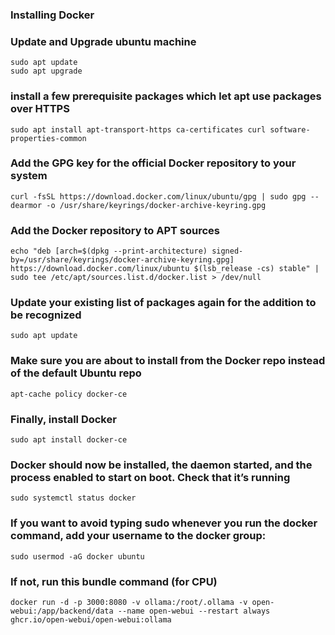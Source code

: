 ### Installing Docker

### Update and Upgrade ubuntu machine
```
sudo apt update
sudo apt upgrade
```
### install a few prerequisite packages which let apt use packages over HTTPS
```
sudo apt install apt-transport-https ca-certificates curl software-properties-common
```

### Add the GPG key for the official Docker repository to your system
```
curl -fsSL https://download.docker.com/linux/ubuntu/gpg | sudo gpg --dearmor -o /usr/share/keyrings/docker-archive-keyring.gpg

```
### Add the Docker repository to APT sources
```
echo "deb [arch=$(dpkg --print-architecture) signed-by=/usr/share/keyrings/docker-archive-keyring.gpg] https://download.docker.com/linux/ubuntu $(lsb_release -cs) stable" | sudo tee /etc/apt/sources.list.d/docker.list > /dev/null

```

### Update your existing list of packages again for the addition to be recognized
```
sudo apt update
```
### Make sure you are about to install from the Docker repo instead of the default Ubuntu repo
```
apt-cache policy docker-ce

``` 
### Finally, install Docker
```
sudo apt install docker-ce
```
### Docker should now be installed, the daemon started, and the process enabled to start on boot. Check that it’s running
```
sudo systemctl status docker
```             

### If you want to avoid typing sudo whenever you run the docker command, add your username to the docker group:
```
sudo usermod -aG docker ubuntu

```
### If not, run this bundle command (for CPU)
```
docker run -d -p 3000:8080 -v ollama:/root/.ollama -v open-webui:/app/backend/data --name open-webui --restart always ghcr.io/open-webui/open-webui:ollama

```
